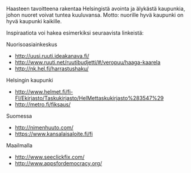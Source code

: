 Haasteen tavoitteena rakentaa Helsingistä avointa ja älykästä kaupunkia, johon nuoret voivat tuntea kuuluvansa.
Motto: nuorille hyvä kaupunki on hyvä kaupunki kaikille.

Inspiraatiota voi hakea esimerkiksi seuraavista linkeistä:

Nuorisoasiainkeskus <br>
* http://uusi.ruuti.ideakanava.fi/
* http://www.ruuti.net/ruutibudjetti/#/veropuu/haaga-kaarela
* http://nk.hel.fi/harrastushaku/

Helsingin kaupunki <br>
* http://www.helmet.fi/fi-FI/Ekirjasto/Taskukirjasto/HelMettaskukirjasto%283547%29
* http://metro.fi/fiksaus/

Suomessa <br>
* http://nimenhuuto.com/
* https://www.kansalaisaloite.fi/fi

Maailmalla <br>
* http://www.seeclickfix.com/
* http://www.appsfordemocracy.org/
